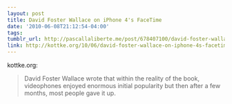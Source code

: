 ```yaml
---
layout: post
title: David Foster Wallace on iPhone 4's FaceTime
date: '2010-06-08T21:12:54-04:00'
tags: 
tumblr_url: http://pascallaliberte.me/post/678407100/david-foster-wallace-on-iphone-4s-facetime
link: http://kottke.org/10/06/david-foster-wallace-on-iphone-4s-facetime
---
```


kottke.org:

> David Foster Wallace wrote that within the reality of the book, videophones enjoyed enormous initial popularity but then after a few months, most people gave it up.
